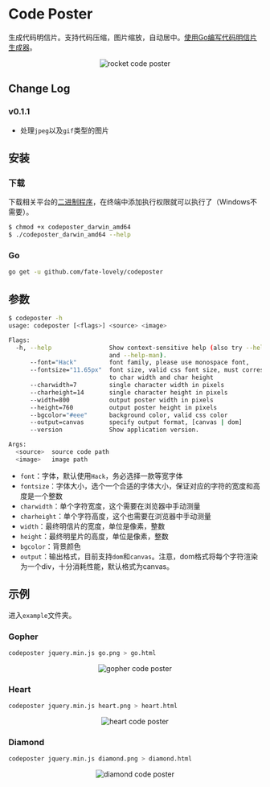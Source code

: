 # Code Poster

生成代码明信片。支持代码压缩，图片缩放，自动居中。[使用Go编写代码明信片生成器](http://cjting.me/golang/2017-02-18-%E4%BD%BF%E7%94%A8Go%E7%BC%96%E5%86%99%E4%BB%A3%E7%A0%81%E6%98%8E%E4%BF%A1%E7%89%87%E7%94%9F%E6%88%90%E5%99%A8.html)。

<p align="center">
  <img src="http://ww1.sinaimg.cn/large/9b85365dgy1fcujv2s1khj20m80l4n55" alt="rocket code poster" />
</p>

## Change Log

### v0.1.1

- 处理`jpeg`以及`gif`类型的图片

## 安装

### 下载

下载相关平台的[二进制程序](http://github.com/fate-lovely/codeposter/releases)，在终端中添加执行权限就可以执行了（Windows不需要）。

```bash
$ chmod +x codeposter_darwin_amd64
$ ./codeposter_darwin_amd64 --help
```

### Go

```bash
go get -u github.com/fate-lovely/codeposter
```

## 参数

```bash
$ codeposter -h
usage: codeposter [<flags>] <source> <image>

Flags:
  -h, --help                Show context-sensitive help (also try --help-long
                            and --help-man).
      --font="Hack"         font family, please use monospace font,
      --fontsize="11.65px"  font size, valid css font size, must corresponding
                            to char width and char height
      --charwidth=7         single character width in pixels
      --charheight=14       single character height in pixels
      --width=800           output poster width in pixels
      --height=760          output poster height in pixels
      --bgcolor="#eee"      background color, valid css color
      --output=canvas       specify output format, [canvas | dom]
      --version             Show application version.

Args:
  <source>  source code path
  <image>   image path
```

- `font`：字体，默认使用`Hack`，务必选择一款等宽字体
- `fontsize`：字体大小，选个一个合适的字体大小，保证对应的字符的宽度和高度是一个整数
- `charwidth`：单个字符宽度，这个需要在浏览器中手动测量
- `charheight`：单个字符高度，这个也需要在浏览器中手动测量
- `width`：最终明信片的宽度，单位是像素，整数
- `height`：最终明星片的高度，单位是像素，整数
- `bgcolor`：背景颜色
- `output`：输出格式，目前支持`dom`和`canvas`。注意，dom格式将每个字符渲染为一个div，十分消耗性能，默认格式为canvas。

## 示例

进入`example`文件夹。

### Gopher

```bash
codeposter jquery.min.js go.png > go.html
```

<p align="center">
  <img src="http://ww1.sinaimg.cn/large/9b85365dgy1fcujvjjomgj20m70l37ce" alt="gopher code poster" />
</p>

### Heart

```bash
codeposter jquery.min.js heart.png > heart.html
```

<p align="center">
  <img src="http://ww1.sinaimg.cn/large/9b85365dgy1fcujw0juyxj20m70l3wmc" alt="heart code poster" />
</p>

### Diamond

```bash
codeposter jquery.min.js diamond.png > diamond.html
```

<p align="center">
  <img src="http://ww1.sinaimg.cn/large/9b85365dgy1fcujw08zu4j20m70l47ck" alt="diamond code poster" />
</p>
